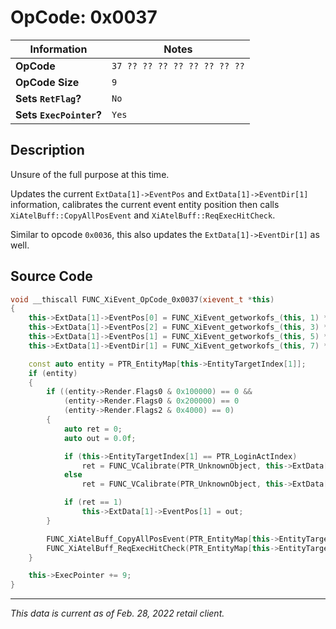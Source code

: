 # OpCode: 0x0037

| Information               | Notes |
|---                        |---    |
| **OpCode**                | `37 ?? ?? ?? ?? ?? ?? ?? ??` |
| **OpCode Size**           | `9`   |
| **Sets `RetFlag`?**       | `No`  |
| **Sets `ExecPointer`?**   | `Yes` |

## Description

Unsure of the full purpose at this time.

Updates the current `ExtData[1]->EventPos` and `ExtData[1]->EventDir[1]` information, calibrates the current event entity position then calls `XiAtelBuff::CopyAllPosEvent` and `XiAtelBuff::ReqExecHitCheck`. 

Similar to opcode `0x0036`, this also updates the `ExtData[1]->EventDir[1]` as well.

## Source Code

```cpp
void __thiscall FUNC_XiEvent_OpCode_0x0037(xievent_t *this)
{
    this->ExtData[1]->EventPos[0] = FUNC_XiEvent_getworkofs_(this, 1) * 0.001;
    this->ExtData[1]->EventPos[2] = FUNC_XiEvent_getworkofs_(this, 3) * 0.001;
    this->ExtData[1]->EventPos[1] = FUNC_XiEvent_getworkofs_(this, 5) * 0.001;
    this->ExtData[1]->EventDir[1] = FUNC_XiEvent_getworkofs_(this, 7) * 6.283 * 0.00024414062;

    const auto entity = PTR_EntityMap[this->EntityTargetIndex[1]];
    if (entity)
    {
        if ((entity->Render.Flags0 & 0x100000) == 0 &&
            (entity->Render.Flags0 & 0x200000) == 0
            (entity->Render.Flags2 & 0x4000) == 0)
        {
            auto ret = 0;
            auto out = 0.0f;

            if (this->EntityTargetIndex[1] == PTR_LoginActIndex)
                ret = FUNC_VCalibrate(PTR_UnknownObject, this->ExtData[1]->EventPos[0], this->ExtData[1]->EventPos[1], this->ExtData[1]->EventPos[2], 50.0, &out);
            else
                ret = FUNC_VCalibrate(PTR_UnknownObject, this->ExtData[1]->EventPos[0], this->ExtData[1]->EventPos[1], this->ExtData[1]->EventPos[2], &out);

            if (ret == 1)
                this->ExtData[1]->EventPos[1] = out;
        }

        FUNC_XiAtelBuff_CopyAllPosEvent(PTR_EntityMap[this->EntityTargetIndex[1]]);
        FUNC_XiAtelBuff_ReqExecHitCheck(PTR_EntityMap[this->EntityTargetIndex[1]]);
    }

    this->ExecPointer += 9;
}
```

---

_This data is current as of Feb. 28, 2022 retail client._